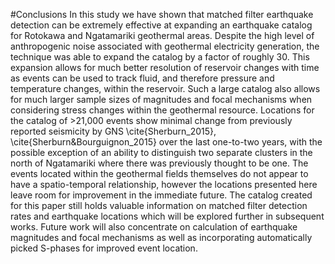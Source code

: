 #Conclusions
In this study we have shown that matched filter earthquake detection can be extremely effective at expanding an earthquake catalog for Rotokawa and Ngatamariki geothermal areas. Despite the high level of anthropogenic noise associated with geothermal electricity generation, the technique was able to expand the catalog by a factor of roughly 30. This expansion allows for much better resolution of reservoir changes with time as events can be used to track fluid, and therefore pressure and temperature changes, within the reservoir. Such a large catalog also allows for much larger sample sizes of magnitudes and focal mechanisms when considering stress changes within the geothermal resource. Locations for the catalog of >21,000 events show minimal change from previously reported seismicity by GNS \cite{Sherburn_2015}, \cite{Sherburn&Bourguignon_2015} over the last one-to-two years, with the possible exception of an ability to distinguish two separate clusters in the north of Ngatamariki where there was previously thought to be one. The events located within the geothermal fields themselves do not appear to have a spatio-temporal relationship, however the locations presented here leave room for improvement in the immediate future. The catalog created for this paper still holds valuable information on matched filter detection rates and earthquake locations which will be explored further in subsequent works. Future work will also concentrate on calculation of earthquake magnitudes and focal mechanisms as well as incorporating automatically picked S-phases for improved event location.